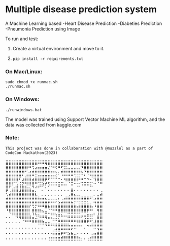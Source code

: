 # Multiple disease prediction system
A Machine Learning based 
-Heart Disease Prediction
-Diabeties Prediction
-Pneumonia Prediction using Image

To run and test:
1. Create a virtual environment and move to it.
2.     pip install -r requirements.txt
### On Mac/Linux:
    sudo chmod +x runmac.sh
    ./runmac.sh
### On Windows:
    ./runwindows.bat

The model was trained using Support Vector Machine ML algorithm, and the data was collected from kaggle.com
### Note:
    This project was done in collaboration with @muzzlol as a part of CodeCon Hackathon(2023)

⣿⣿⣿⣿⣿⣿⣿⣿⣿⣿⠿⠿⢿⣿⣿⣿⣿⣿⣿⣿⣿⣿⣿⣿⣿⣿⣿⣿⣿⣿
⣿⣿⣿⣿⣿⣿⣿⠛⢩⣴⣶⣶⣶⣌⠙⠫⠛⢋⣭⣤⣤⣤⣤⡙⣿⣿⣿⣿⣿⣿
⣿⣿⣿⣿⣿⡟⢡⣾⣿⠿⣛⣛⣛⣛⣛⡳⠆⢻⣿⣿⣿⠿⠿⠷⡌⠻⣿⣿⣿⣿
⣿⣿⣿⣿⠏⣰⣿⣿⣴⣿⣿⣿⡿⠟⠛⠛⠒⠄⢶⣶⣶⣾⡿⠶⠒⠲⠌⢻⣿⣿
⣿⣿⠏⣡⢨⣝⡻⠿⣿⢛⣩⡵⠞⡫⠭⠭⣭⠭⠤⠈⠭⠒⣒⠩⠭⠭⣍⠒⠈⠛
⡿⢁⣾⣿⣸⣿⣿⣷⣬⡉⠁⠄⠁⠄⠄⠄⠄⠄⠄⠄⣶⠄⠄⠄⠄⠄⠄⠄⠄⢀
⢡⣾⣿⣿⣿⣿⣿⣿⣿⣧⡀⠄⠄⠄⠄⠄⠄⠄⢀⣠⣿⣦⣤⣀⣀⣀⣀⠄⣤⣾
⣿⣿⣿⣿⣿⣿⣿⣿⣿⣿⣿⣿⣷⣶⣶⡶⢇⣰⣿⣿⣟⠿⠿⠿⠿⠟⠁⣾⣿⣿
⣿⣿⣿⣿⣿⣿⣿⡟⢛⡛⠿⠿⣿⣧⣶⣶⣿⣿⣿⣿⣿⣷⣼⣿⣿⣿⣧⠸⣿⣿
⠘⢿⣿⣿⣿⣿⣿⡇⢿⡿⠿⠦⣤⣈⣙⡛⠿⠿⠿⣿⣿⣿⣿⠿⠿⠟⠛⡀⢻⣿
⠄⠄⠉⠻⢿⣿⣿⣷⣬⣙⠳⠶⢶⣤⣍⣙⡛⠓⠒⠶⠶⠶⠶⠖⢒⣛⣛⠁⣾⣿
⠄⠄⠄⠄⠄⠈⠛⠛⠿⠿⣿⣷⣤⣤⣈⣉⣛⣛⣛⡛⠛⠛⠿⠿⠿⠟⢋⣼⣿⣿
⠄⠄⠄⠄⠄⠄⠄⠄⠄⠄⠄⠄⠈⠉⠉⣻⣿⣿⣿⣿⡿⠿⠛⠃⠄⠙⠛⠿⢿⣿
⠄⠄⠄⠄⠄⠄⠄⠄⠄⠄⠄⠄⠄⠄⢬⣭⣭⡶⠖⣢⣦⣀⠄⠄⠄⠄⢀⣤⣾⣿
⠄⠄⠄⠄⠄⠄⠄⠄⠄⠄⠄⠄⠄⢰⣶⣶⣶⣾⣿⣿⣿⣿⣷⡄⠄⢠⣾⣿⣿⣿
